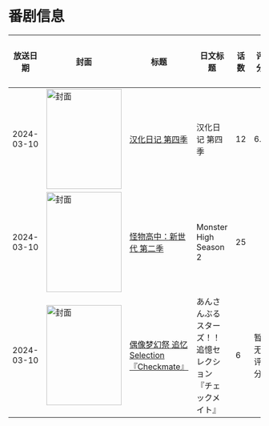 # 番剧信息

|放送日期|封面|标题|日文标题|话数|评分|评分人数|
|---|---|---|---|---|---|---|
|2024-03-10|<img src="https://lain.bgm.tv/pic/cover/c/d4/8e/405136_fsHga.jpg" alt="封面" style="width:150px;height:200px;object-fit:cover;">|[汉化日记 第四季](https://bangumi.tv/subject/405136)|汉化日记 第四季|12|6.4|131人评分|
|2024-03-10|<img src="https://lain.bgm.tv/pic/cover/c/4d/45/523517_lN9Rl.jpg" alt="封面" style="width:150px;height:200px;object-fit:cover;">|[怪物高中：新世代 第二季](https://bangumi.tv/subject/523517)|Monster High Season 2|25|||
|2024-03-10|<img src="https://lain.bgm.tv/pic/cover/c/43/6a/456251_qn9OM.jpg" alt="封面" style="width:150px;height:200px;object-fit:cover;">|[偶像梦幻祭 追忆Selection『Checkmate』](https://bangumi.tv/subject/456251)|あんさんぶるスターズ！！追憶セレクション『チェックメイト』|6|暂无评分|少于10人评分|
